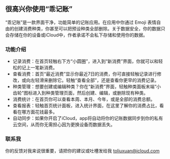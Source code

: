 ## 很高兴你使用“乖记账”

“乖记账”是一款界面干净，功能简单的记账应用。在应用中你通过 Emoji 表情自由的创建消费种类，你甚至可以把预设种类全部删除。关于数据安全，你的数据只会存储在你的设备或iCloud中，作者承诺不会私下存储和使用你的数据。 

### 功能介绍

- 记录消费：在首页轻触右下方“小圆圈”，进入到“新消费”界面，你就可以和轻松的记上一笔新消费。
- 查看消费：首页“最近消费”显示你最近7日的消费，你可直接轻触记录进行修改，或向左轻滑来删除它。轻触“查看全部”，还是查看你更早的消费记录。
- 种类管理：想要创建或编辑种类？你在“新消费”界面，轻触种类面板末端“小齿轮”图标进入到种类管理页面，然后创建、编辑，或删除现有种类。
- 消费统计：在首页你可以查看本周、本月、今年，或是全部的消费总额。
- 查看报表：轻触首页统计面板，进入统计界面，在这里了解你的消费占比，看看在哪方面花钱最多。
- 自动同步：如果你开启了iCloud，app将自动将你的记账数据同步到你的私有云空间，从而你无需担心因为更换设备而数据丢失。

### 联系我
你的反馈对我来说很重要，请把你的建议或吐槽发给我 toliuxuan@icloud.com
